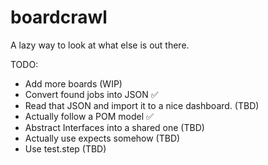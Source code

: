 # boardcrawl
A lazy way to look at what else is out there. 

TODO: 

- Add more boards (WIP)
- Convert found jobs into JSON ✅
- Read that JSON and import it to a nice dashboard. (TBD)
- Actually follow a POM model ✅
- Abstract Interfaces into a shared one (TBD)
- Actually use expects somehow (TBD)
- Use test.step (TBD)